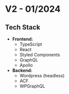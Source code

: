 # V2 - 01/2024

## Tech Stack

- **Frontend:**
  - TypeScript
  - React
  - Styled Components
  - GraphQL
  - Apollo
- **Backend:**
  - Wordpress (headless)
  - ACF
  - WPGraphQL
